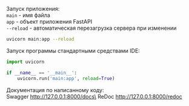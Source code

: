 Запуск приложения:\
`main` - имя файла\
`app` - объект приложения FastAPI\
`--reload` - автоматическая перезагрузка сервера при изменении

```sh
uvicorn main:app --reload
```

Запуск программы стандартными средствами IDE:

```py
import uvicorn

if __name__ == '__main__':
    uvicorn.run('main:app', reload=True)
```

Документация по написанному коду:\
Swagger http://127.0.0.1:8000/docs\
ReDoc http://127.0.0.1:8000/redoc
